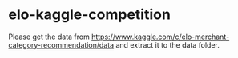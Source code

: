 # elo-kaggle-competition
Please get the data from https://www.kaggle.com/c/elo-merchant-category-recommendation/data and extract it to the data folder.
